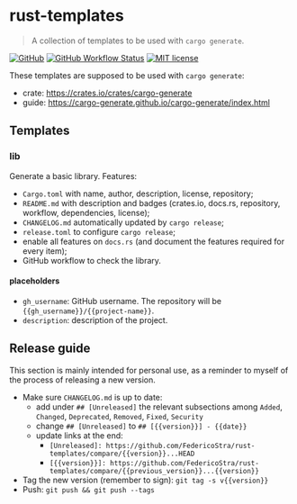 # rust-templates

> A collection of templates to be used with `cargo generate`.

[![GitHub](https://img.shields.io/static/v1?label=github&message=FedericoStra/rust-templates&color=brightgreen&logo=github)](https://github.com/FedericoStra/rust-templates)
[![GitHub Workflow Status](https://img.shields.io/github/workflow/status/FedericoStra/rust-templates/Build%20Template?logo=githubactions&logoColor=white)](https://github.com/FedericoStra/rust-templates/actions/workflows/build.yml)
[![MIT license](https://img.shields.io/github/license/FedericoStra/rust-templates)](https://github.com/FedericoStra/rust-templates/blob/master/LICENSE)

These templates are supposed to be used with `cargo generate`:
- crate: <https://crates.io/crates/cargo-generate>
- guide: <https://cargo-generate.github.io/cargo-generate/index.html>

## Templates

### lib

Generate a basic library. Features:
- `Cargo.toml` with name, author, description, license, repository;
- `README.md` with description and badges (crates.io, docs.rs, repository, workflow, dependencies, license);
- `CHANGELOG.md` automatically updated by `cargo release`;
- `release.toml` to configure `cargo release`;
- enable all features on `docs.rs` (and document the features required for every item);
- GitHub workflow to check the library.

#### placeholders

- `gh_username`: GitHub username. The repository will be `{{gh_username}}/{{project-name}}`.
- `description`: description of the project.

## Release guide

This section is mainly intended for personal use, as a reminder to myself of the process of releasing a new version.

- Make sure `CHANGELOG.md` is up to date:
    + add under `## [Unreleased]` the relevant subsections among `Added`, `Changed`, `Deprecated`, `Removed`, `Fixed`, `Security`
    + change `## [Unreleased]` to `## [{{version}}] - {{date}}`
    + update links at the end:
        * `[Unreleased]: https://github.com/FedericoStra/rust-templates/compare/{{version}}...HEAD`
        * `[{{version}}]: https://github.com/FedericoStra/rust-templates/compare/{{previous_version}}...{{version}}`
- Tag the new version (remember to sign): `git tag -s v{{version}}`
- Push: `git push && git push --tags`
